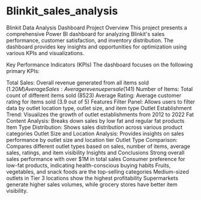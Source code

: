 # Blinkit_sales_analysis
Blinkit Data Analysis Dashboard Project Overview This project presents a comprehensive Power BI dashboard for analyzing Blinkit's sales performance, customer satisfaction, and inventory distribution. The dashboard provides key insights and opportunities for optimization using various KPIs and visualizations.

Key Performance Indicators (KPIs) The dashboard focuses on the following primary KPIs:

Total Sales: Overall revenue generated from all items sold ($1.20M) Average Sales: Average revenue per sale ($141) Number of Items: Total count of different items sold (8523) Average Rating: Average customer rating for items sold (3.9 out of 5) Features Filter Panel: Allows users to filter data by outlet location type, outlet size, and item type Outlet Establishment Trend: Visualizes the growth of outlet establishments from 2012 to 2022 Fat Content Analysis: Breaks down sales by low fat and regular fat products Item Type Distribution: Shows sales distribution across various product categories Outlet Size and Location Analysis: Provides insights on sales performance by outlet size and location tier Outlet Type Comparison: Compares different outlet types based on sales, number of items, average sales, ratings, and item visibility Insights and Conclusions Strong overall sales performance with over $1M in total sales Consumer preference for low-fat products, indicating health-conscious buying habits Fruits, vegetables, and snack foods are the top-selling categories Medium-sized outlets in Tier 3 locations show the highest profitability Supermarkets generate higher sales volumes, while grocery stores have better item visibility.
